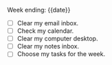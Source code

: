 Week ending: {{date}}
- [ ] Clear my email inbox.
- [ ] Check my calendar.
- [ ] Clear my computer desktop.
- [ ] Clear my notes inbox.
- [ ] Choose my tasks for the week.